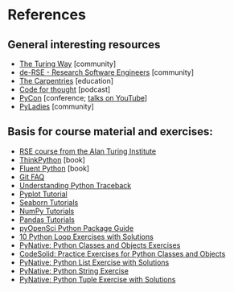 # References 

## General interesting resources

+ [The Turing Way](https://book.the-turing-way.org/) [community]
+ [de-RSE - Research Software Engineers](https://de-rse.org/de/index.html) [community]
+ [The Carpentries](https://carpentries.org/) [education]
+ [Code for thought](https://codeforthought.buzzsprout.com/) [podcast]
+ [PyCon](https://2024.pycon.de/) [conference; [talks on YouTube](https://www.youtube.com/user/PyConDE)]
+ [PyLadies](https://pyladies.com/) [community]

## Basis for course material and exercises:

+ [RSE course from the Alan Turing Institute](https://github.com/alan-turing-institute/rse-course/tree/main)
+ [ThinkPython](https://allendowney.github.io/ThinkPython/) [book]
+ [Fluent Python](https://www.oreilly.com/library/view/fluent-python-2nd/9781492056348/) [book]
+ [Git FAQ](https://www.git-tower.com/learn/git/faq/restoring-deleted-files)
+ [Understanding Python Traceback](https://realpython.com/python-traceback/)
+ [Pyplot Tutorial](https://matplotlib.org/stable/tutorials/pyplot.html)
+ [Seaborn Tutorials](https://seaborn.pydata.org/tutorial/function_overview.html)
+ [NumPy Tutorials](https://numpy.org/doc/stable/user/basics.html)
+ [Pandas Tutorials](https://pandas.pydata.org/docs/getting_started/intro_tutorials/index.html)
+ [pyOpenSci Python Package Guide](https://www.pyopensci.org/python-package-guide/index.html)
+ [10 Python Loop Exercises with Solutions](https://learnpython.com/blog/python-loop-exercises/)
+ [PyNative: Python Classes and Objects Exercises](https://pynative.com/python-object-oriented-programming-oop-exercise/#h-oop-exercise-1-create-a-class-with-instance-attributes)
+ [CodeSolid: Practice Exercises for Python Classes and Objects](https://codesolid.github.io/exercises/PythonClassesExercises.html)
+ [PyNative: Python List Exercise with Solutions](https://pynative.com/python-list-exercise-with-solutions/)
+ [PyNative: Python String Exercise](https://pynative.com/python-string-exercise/)
+ [PyNative: Python Tuple Exercise with Solutions](https://pynative.com/python-tuple-exercise-with-solutions/)
